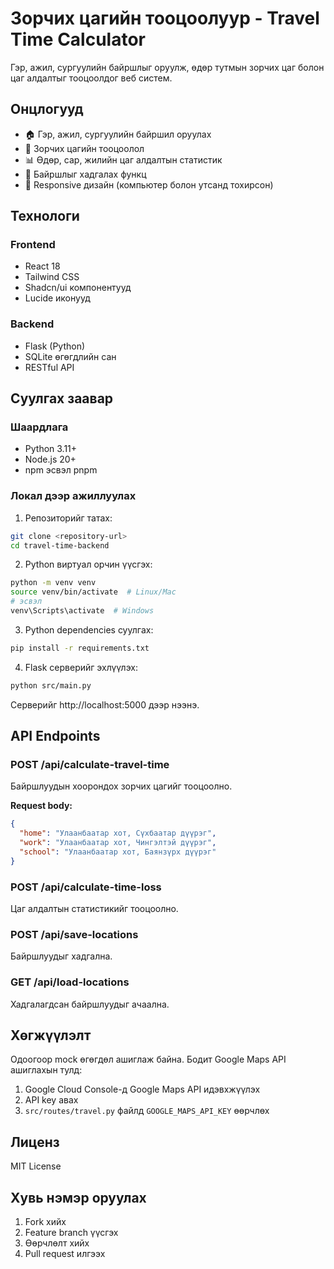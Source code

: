 # Зорчих цагийн тооцоолуур - Travel Time Calculator

Гэр, ажил, сургуулийн байршлыг оруулж, өдөр тутмын зорчих цаг болон цаг алдалтыг тооцоолдог веб систем.

## Онцлогууд

- 🏠 Гэр, ажил, сургуулийн байршил оруулах
- 🚗 Зорчих цагийн тооцоолол
- 📊 Өдөр, сар, жилийн цаг алдалтын статистик
- 💾 Байршлыг хадгалах функц
- 📱 Responsive дизайн (компьютер болон утсанд тохирсон)

## Технологи

### Frontend
- React 18
- Tailwind CSS
- Shadcn/ui компонентууд
- Lucide иконууд

### Backend
- Flask (Python)
- SQLite өгөгдлийн сан
- RESTful API

## Суулгах заавар

### Шаардлага
- Python 3.11+
- Node.js 20+
- npm эсвэл pnpm

### Локал дээр ажиллуулах

1. Репозиторийг татах:
```bash
git clone <repository-url>
cd travel-time-backend
```

2. Python виртуал орчин үүсгэх:
```bash
python -m venv venv
source venv/bin/activate  # Linux/Mac
# эсвэл
venv\Scripts\activate  # Windows
```

3. Python dependencies суулгах:
```bash
pip install -r requirements.txt
```

4. Flask серверийг эхлүүлэх:
```bash
python src/main.py
```

Серверийг http://localhost:5000 дээр нээнэ.

## API Endpoints

### POST /api/calculate-travel-time
Байршлуудын хоорондох зорчих цагийг тооцоолно.

**Request body:**
```json
{
  "home": "Улаанбаатар хот, Сүхбаатар дүүрэг",
  "work": "Улаанбаатар хот, Чингэлтэй дүүрэг", 
  "school": "Улаанбаатар хот, Баянзүрх дүүрэг"
}
```

### POST /api/calculate-time-loss
Цаг алдалтын статистикийг тооцоолно.

### POST /api/save-locations
Байршлуудыг хадгална.

### GET /api/load-locations
Хадгалагдсан байршлуудыг ачаална.

## Хөгжүүлэлт

Одоогоор mock өгөгдөл ашиглаж байна. Бодит Google Maps API ашиглахын тулд:

1. Google Cloud Console-д Google Maps API идэвхжүүлэх
2. API key авах
3. `src/routes/travel.py` файлд `GOOGLE_MAPS_API_KEY` өөрчлөх

## Лиценз

MIT License

## Хувь нэмэр оруулах

1. Fork хийх
2. Feature branch үүсгэх
3. Өөрчлөлт хийх
4. Pull request илгээх

